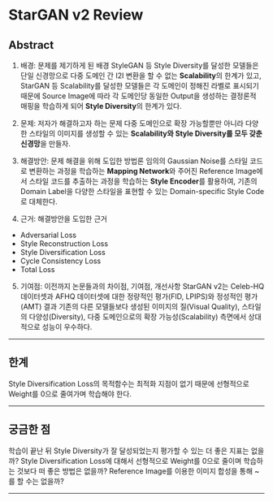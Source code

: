 # StarGAN v2 Review

## Abstract
1. 배경: 문제를 제기하게 된 배경
StyleGAN 등 Style Diversity를 달성한 모델들은 단일 신경망으로 다중 도메인 간 I2I 변환을 할 수 없는 **Scalability**의 한계가 있고, StarGAN 등 Scalability를 달성한 모델들은 각 도메인이 정해진 라벨로 표시되기 때문에 Source Image에 따라 각 도메인당 동일한 Output을 생성하는 결정론적 매핑을 학습하게 되어 **Style Diversity**의 한계가 있다. 

2. 문제: 저자가 해결하고자 하는 문제
다중 도메인으로 확장 가능할뿐만 아니라 다양한 스타일의 이미지를 생성할 수 있는 **Scalability와 Style Diversity를 모두 갖춘 신경망**을 만들자.

3. 해결방안: 문제 해결을 위해 도입한 방법론
임의의 Gaussian Noise를 스타일 코드로 변환하는 과정을 학습하는 **Mapping Network**와 주어진 Reference Image에서 스타일 코드를 추출하는 과정을 학습하는 **Style Encoder**를 활용하여, 기존의 Domain Label을 다양한 스타일을 표현할 수 있는 Domain-specific Style Code로 대체한다.

4. 근거: 해결방안을 도입한 근거
- Adversarial Loss
- Style Reconstruction Loss
- Style Diversification Loss
- Cycle Consistency Loss
- Total Loss

5. 기여점: 이전까지 논문들과의 차이점, 기여점, 개선사항
StarGAN v2는 Celeb-HQ 데이터셋과 AFHQ 데이터셋에 대한 정량적인 평가(FID, LPIPS)와 정성적인 평가(AMT) 결과 기존의 다른 모델들보다 생성된 이미지의 질(Visual Quality), 스타일의 다양성(Diversity), 다중 도메인으로의 확장 가능성(Scalability) 측면에서 상대적으로 성능이 우수하다.

---

## 한계
Style Diversification Loss의 목적함수는 최적화 지점이 없기 때문에 선형적으로 Weight를 0으로 줄여가며 학습해야 한다.

---

## 궁금한 점
학습이 끝난 뒤 Style Diversity가 잘 달성되었는지 평가할 수 있는 더 좋은 지표는 없을까?
Style Diversification Loss에 대해서 선형적으로 Weight를 0으로 줄이며 학습하는 것보다 떠 좋은 방법은 없을까?
Reference Image를 이용한 이미지 합성을 통해 ~를 할 수는 없을까?

---